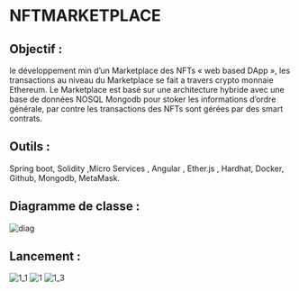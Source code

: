 #                      NFTMARKETPLACE
## Objectif : 
le développement min d’un Marketplace des NFTs « web based
DApp », les transactions au niveau du Marketplace se fait a travers crypto monnaie Ethereum.
Le Marketplace est basé sur une architecture hybride avec une base de données NOSQL
Mongodb pour stoker les informations d’ordre générale, par contre les transactions des NFTs
sont gérées par des smart contrats.
## Outils :
Spring boot, Solidity ,Micro Services , Angular , Ether.js , Hardhat, 
 Docker, Github, Mongodb, MetaMask.
 ## Diagramme de classe :
 ![diag](https://user-images.githubusercontent.com/101187429/212501574-748f6e28-7e7e-4b2e-8d78-2932d3bf71d6.jpg)
## Lancement :
![1_1](https://user-images.githubusercontent.com/101187429/212501658-f9f5c480-a7b8-46b3-84be-66e443233cba.jpg)
![1](https://user-images.githubusercontent.com/101187429/212501665-57c35e20-a1bb-4553-9f2e-18cfecfcce86.jpg)
![1_3](https://user-images.githubusercontent.com/101187429/212501663-542fe60a-a77d-4d51-be9a-4f8fb00263c8.jpg)


